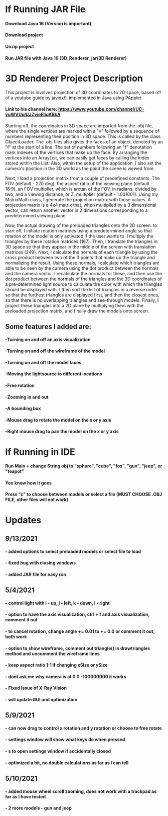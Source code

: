 # If Running JAR File
#### Download Java 16 (Version is important)
#### Download project
#### Unzip project
#### Run JAR file with Java 16 (3D_Renderer_jar/3D Renderer)

# 3D Renderer Project Description

  This project is involves projection of 3D coordinates to 2D space, based off of a youtube guide by javidx9, implemented in Java using PApplet
#### Link to his channel here: https://www.youtube.com/channel/UC-yuWVUplUJZvieEligKBkA

  Starting off, the coordinates in 3D space are imported from the .obj file, where the single vertices are marked with a "v" followed by a sequence of numbers representing their position in 3D space. This is called by the class ObjectLoader. The .obj files also gives the faces of an object, denoted by an "f" at the start of a line. The set of numbers following an "f" denotation mark indexes of the vertices that make up the face. By arranging the vertices into an ArrayList, we can easily get faces by calling the index stored within the List. Also, within the setup of the application, I also set the camera's position in the 3D world as the point the scene is viewed from.

  Next, I load a projection matrix from a couple of predefined constants. The FOV (default - 270 deg), the aspect ratio of the viewing plane (default - 16:9), an FOV multiplier, which is arctan of the FOV, in radians, divided by two, and a viewing distance, or Z, multiplier (default - 1.001001). Using my MatrixMath class, I generate the projection matrix with these values. A projection matrix is a 4x4 matrix that, when multiplied by a 3 dimensional vector, can return another vector in 2 dimensions corresponding to a predetermined viewing plane.

  Now, the actual drawing of the preloaded triangles onto the 2D screen. to start off, I initiate rotation matrices using a predetermined angle so that rotation of the model is only activated if the user wants to. I multiply the triangles by these rotation matrices (167). Then, I translate the triangles in 3D space so that they appear in the middle of the screen with translation matrices (249). Next, I calculate the normals of each triangle by using the cross product between two of the 3 points that make up the triangle and normalizing the result. Using these normals, I calculate which triangles are able to be seen by the camera using the dot product between the normals and the camera vector. I recalculate the normals for these, and then use the dot product between the normals of the triangles and the 3D coordinates of a pre-determined light source to calculate the color with which the triangles should be displayed with. I then sort the list of triangles in a reverse order so that the furthest triangles are displayed first, and then the closest ones, so that there is no overlapping triangles and see-through models. Finally, I project these triangles into a 2D plane by multiplying them with the preloaded projection matrix, and finally draw the models onto screen.

## Some features I added are:
#### -Turning on and off an axis visualization
#### -Turning on and off the wireframe of the model
#### -Turning on and off the model faces
#### -Moving the lightsource to different locations
#### -Free rotation
#### -Zooming in and out
#### -A bounding box
#### -Mouse drag to rotate the model on the x or y axis
#### -Right mouse drag to pan the model on the x or y axis

# If Running in IDE

#### Run Main + change String obj to "sphere", "cube", "fox", "gun", "jeep", or "teapot"
#### You know how it goes
#### Press "c" to choose between models or select a file (MUST CHOOSE .OBJ FILE, other files will not work)

# Updates

## 9/13/2021
#### - added options to select preloaded models or select file to load
#### - fixed bug with closing windows
#### - added JAR file for easy run

## 5/4/2021
#### - control light with i - up, j - left, k - down, l - right
#### - option to have the axis visualization, ctrl + f and axis visualization, comment it out
#### - to cancel rotation, change angle += 0.01 to += 0.0 or comment it out, both work
#### - option to show wireframe, comment out triangle() in drawtriangles method and uncomment the wireframe lines
#### - keep aspect ratio 1:1 if changing xSize or ySize
#### - dont ask me why camera is at 0 0 -100000000 it works
#### - Fixed Issue of X-Ray Vision
#### - will update GUI and optimization

## 5/9/2021
#### - can now drag to control x rotation and y rotation or choose to free rotate
#### - settings window will show what keys do when pressed
#### - s to open settings window if accidentally closed
#### - optimized a bit, no double calculations as far as I can tell

## 5/10/2021
#### - added mouse wheel scroll zooming, does not work with a trackpad as far as I have tested
#### - 2 more models - gun and jeep

